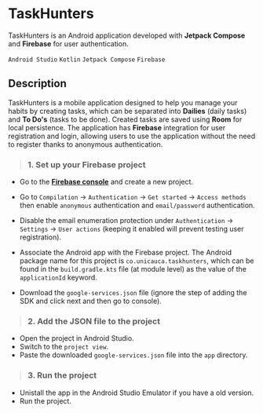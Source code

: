 # TaskHunters
TaskHunters is an Android application developed with **Jetpack Compose** and **Firebase** for user authentication.

`Android Studio` `Kotlin` `Jetpack Compose` `Firebase`

## Description
TaskHunters is a mobile application designed to help you manage your habits by creating tasks, which can be separated into **Dailies** (daily tasks) and **To Do's** (tasks to be done). Created tasks are saved using **Room** for local persistence. The application has **Firebase** integration for user registration and login, allowing users to use the application without the need to register thanks to anonymous authentication.

>### 1. Set up your Firebase project
   - Go to the [**Firebase console**](https://console.firebase.google.com/u/0/) and create a new project.
   - Go to `Compilation` -> `Authentication` -> `Get started` -> `Access methods` then enable `anonymous` authentication and `email/password` authentication.
   - Disable the email enumeration protection under `Authentication` -> `Settings` -> `User actions`  (keeping it enabled will prevent testing user registration).
   - Associate the Android app with the Firebase project. The Android package name for this project is `co.unicauca.taskhunters`, which can be found in the `build.gradle.kts` file (at module level) as the value of the `applicationId` keyword.
   
   - Download the `google-services.json` file (ignore the step of adding the SDK and click next and then go to console).

>### 2. Add the JSON file to the project
   - Open the project in Android Studio.
   - Switch to the `project view`.
   - Paste the downloaded `google-services.json` file into the `app` directory.

>### 3. Run the project
   - Unistall the app in the Android Studio Emulator if you have a old version.
   - Run the project.
